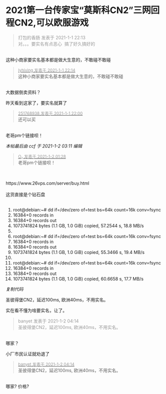 # 2021第一台传家宝“莫斯科CN2”三网回程CN2,可以欧服游戏


<div class="quote"><blockquote><font color="#999999">打包的香肠 发表于 2021-1-1 22:13</font><br />
<font color="#999999">对。。。要实名有点恶心&nbsp;&nbsp;搞了好久搞好的</font></blockquote></div><br />
这种小商家要实名基本都是做大生意的，不敢碰不敢碰

<div class="quote"><blockquote><font size="2"><a href="https://www.hostloc.com/forum.php?mod=redirect&amp;goto=findpost&amp;pid=9779016&amp;ptid=791676" target="_blank"><font color="#999999">lyhiving 发表于 2021-1-1 22:14</font></a></font><br />
这种小商家要实名基本都是做大生意的，不敢碰不敢碰</blockquote></div><br />
大数据倒卖资料？<img src="static/image/smiley/default/shocked.gif" smilieid="6" border="0" alt="" />

昨天看到这家了，要实名就算了

<div class="quote"><blockquote><font size="2"><a href="https://www.hostloc.com/forum.php?mod=redirect&amp;goto=findpost&amp;pid=9778919&amp;ptid=791676" target="_blank"><font color="#999999">251768938 发表于 2021-1-1 22:00</font></a></font><br />
还可以买</blockquote></div><br />
老哥pm个链接呗！

<i class="pstatus"> 本帖最后由 ccf 于 2021-1-2 03:11 编辑 </i><br />
<div class="quote"><blockquote><font size="2"><a href="https://www.hostloc.com/forum.php?mod=redirect&amp;goto=findpost&amp;pid=9779749&amp;ptid=791676" target="_blank"><font color="#999999">O₂ 发表于 2021-1-2 01:28</font></a></font><br />
老哥pm个链接呗！</blockquote></div><br />
<br />
https://www.26vps.com/server/buy.html<br />
<br />
这货直接是个钻石盘 <img src="static/image/smiley/default/mad.gif" smilieid="11" border="0" alt="" /> <br />
<br /><div class="blockcode"><div id="code_VYH"><ol><li>root@debian:~# dd if=/dev/zero of=test bs=64k count=16k conv=fsync<br /><li>16384+0 records in<br /><li>16384+0 records out<br /><li>1073741824 bytes (1.1 GB, 1.0 GiB) copied, 57.2544 s, 18.8 MB/s<br /><li><br /><li>root@debian:~# dd if=/dev/zero of=test bs=64k count=16k conv=fsync<br /><li>16384+0 records in<br /><li>16384+0 records out<br /><li>1073741824 bytes (1.1 GB, 1.0 GiB) copied, 55.3466 s, 19.4 MB/s<br /><li><br /><li>root@debian:~# dd if=/dev/zero of=test bs=64k count=16k conv=fsync<br /><li>16384+0 records in<br /><li>16384+0 records out<br /><li>1073741824 bytes (1.1 GB, 1.0 GiB) copied, 60.6658 s, 17.7 MB/s</ol></div><em onclick="copycode($('code_VYH'));">复制代码</em></div>

圣彼得堡CN2，延迟100ms, 欧洲40ms，不用实名。

实在看不懂为啥要实名，让了。

<div class="quote"><blockquote><font color="#999999">banyet 发表于 2021-1-2 04:14</font><br />
<font color="#999999">圣彼得堡CN2，延迟100ms, 欧洲40ms，不用实名。</font></blockquote></div><br />
哪家？

小厂市民认证就劝退了

<div class="quote"><blockquote><font size="2"><a href="https://www.hostloc.com/forum.php?mod=redirect&amp;goto=findpost&amp;pid=9779864&amp;ptid=791676" target="_blank"><font color="#999999">banyet 发表于 2021-1-2 04:14</font></a></font><br />
圣彼得堡CN2，延迟100ms, 欧洲40ms，不用实名。</blockquote></div><br />
哪家? 价格?
